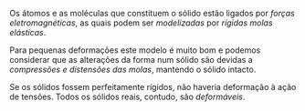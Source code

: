Os átomos e as moléculas que constituem o sólido estão ligados por *forças eletromagnéticas*, as quais podem ser _modelizadas_ por *rígidas molas elásticas*.

Para pequenas deformações este modelo é muito bom e podemos considerar que as alterações da forma num sólido são devidas a *compressões e distensões das molas*, mantendo o sólido intacto.

Se os sólidos fossem perfeitamente rígidos, não haveria deformação à ação de tensões. Todos os sólidos reais, contudo, são *deformáveis*.